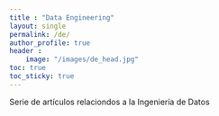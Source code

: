 ```yaml
---
title : "Data Engineering" 
layout: single
permalink: /de/
author_profile: true
header :
    image: "/images/de_head.jpg"
toc: true
toc_sticky: true
---
```


Serie de artículos relaciondos a la Ingeniería de Datos





